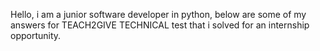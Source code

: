 Hello, i am a junior software developer in python, below are some of my answers for TEACH2GIVE TECHNICAL test that i solved for an internship opportunity.

<!---
Lewisochieng/Lewisochieng is a ✨ special ✨ repository because its `README.md` (this file) appears on your GitHub profile.
You can click the Preview link to take a look at your changes.
--->
